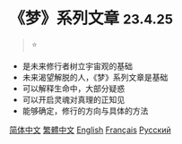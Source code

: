 <!-- _coverpage.md -->

# 《梦》系列文章 <small>23.4.25</small>

> ⭐ 

- 是未来修行者树立宇宙观的基础
- 未来渴望解脱的人，《梦》系列文章是基础
- 可以解释生命中，大部分疑惑
- 可以开启灵魂对真理的正知见
- 能够确定，修行的方向与具体的方法


[简体中文](/README.md)
[繁體中文](/Docs/zh-CHT/夢.md)
[English](/Docs/en/Dream.md)
[Français](/Docs/fr/LeRêve.md)
[Pусский](/Docs/ru/ИЛЛЮЗИИ.md)
